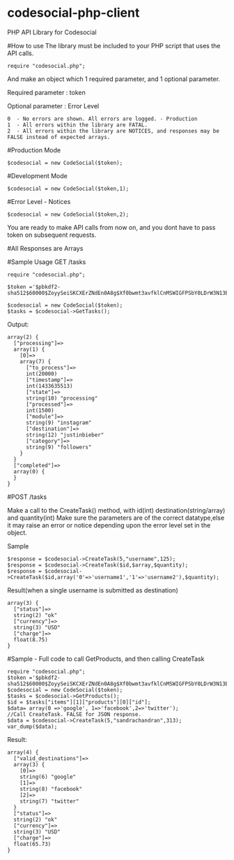 # codesocial-php-client
PHP API Library for Codesocial

#How to use
The library must be included to your PHP script that uses the API calls.

```
require "codesocial.php";
```
And make an object which 1 required parameter, and 1 optional parameter.

Required parameter : token

Optional parameter : Error Level
```
0  - No errors are shown. All errors are logged. - Production
1  - All errors within the library are FATAL.
2  - All errors within the library are NOTICES, and responses may be FALSE instead of expected arrays.
```

#Production Mode
```
$codesocial = new CodeSocial($token);
```

#Development Mode
```
$codesocial = new CodeSocial($token,1);
```
#Error Level - Notices
```
$codesocial = new CodeSocial($token,2);
```

You are ready to make API calls from now on, and you dont have to pass token on subsequent requests.

#All Responses are Arrays

#Sample Usage
GET /tasks

```
require "codesocial.php";

$token ='$pbkdf2-sha512$60000$ZoyySeiSKCXErZNdEn0A8g$Xf0bwmt3avfklCnMSWIGFPSbY0LDrW3N13BB4IW/BmYAoAss/D/ClDGgcTgR96d6NFu2p./QsbEVHoU6dIFnTQ';

$codesocial = new CodeSocial($token);
$tasks = $codesocial->GetTasks();
```
Output:

```
array(2) {
  ["processing"]=>
  array(1) {
    [0]=>
    array(7) {
      ["to_process"]=>
      int(20000)
      ["timestamp"]=>
      int(1433635513)
      ["state"]=>
      string(10) "processing"
      ["processed"]=>
      int(1500)
      ["module"]=>
      string(9) "instagram"
      ["destination"]=>
      string(12) "justinbieber"
      ["category"]=>
      string(9) "followers"
    }
  }
  ["completed"]=>
  array(0) {
  }
}
```

#POST /tasks

Make a call to the CreateTask() method, with id(int) destination(string/array) and quantity(int)
Make sure the parameters are of the correct datatype,else it may raise an error or notice depending upon the error level set in the object.

Sample
```
$response = $codesocial->CreateTask(5,"username",125);
$response = $codesocial->CreateTask($id,$array,$quantity);
$response = $codesocial->CreateTask($id,array('0'=>'username1','1'=>'username2'),$quantity);
```
Result(when a single username is submitted as destination)
```
array(3) {
  ["status"]=>
  string(2) "ok"
  ["currency"]=>
  string(3) "USD"
  ["charge"]=>
  float(8.75)
}
```



#Sample - Full code to call GetProducts, and then calling CreateTask
```
require "codesocial.php";
$token ='$pbkdf2-sha512$60000$ZoyySeiSKCXErZNdEn0A8g$Xf0bwmt3avfklCnMSWIGFPSbY0LDrW3N13BB4IW/BmYAoAss/D/ClDGgcTgR96d6NFu2p./QsbEVHoU6dIFnTQ';
$codesocial = new CodeSocial($token);
$tasks = $codesocial->GetProducts();
$id = $tasks["items"][1]["products"][0]["id"]; 
$data= array(0 =>'google', 1=>'facebook',2=>'twitter');
//Call CreateTask. FALSE for JSON response.
$data = $codesocial->CreateTask(5,"sandrachandran",313);
var_dump($data);

```

Result:
```
array(4) {
  ["valid_destinations"]=>
  array(3) {
    [0]=>
    string(6) "google"
    [1]=>
    string(8) "facebook"
    [2]=>
    string(7) "twitter"
  }
  ["status"]=>
  string(2) "ok"
  ["currency"]=>
  string(3) "USD"
  ["charge"]=>
  float(65.73)
}
```

